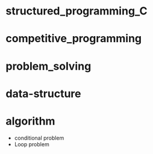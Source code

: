 # structured_programming_C

# competitive_programming

# problem_solving

# data-structure

# algorithm

- conditional problem
- Loop problem
